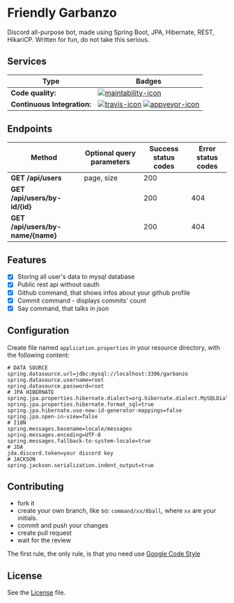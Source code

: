 # Friendly Garbanzo
Discord all-purpose bot, made using Spring Boot, JPA, Hibernate, REST, HikariCP. Written for fun, do not take this serious.

## Services
| Type                        | Badges                                                               |
| --------------------------- | -------------------------------------------------------------------- |
| **Code quality:**           | [![maintability-icon]][maintability]                                 |
| **Continuous Integration:** | [![travis-icon]][travis] [![appveyor-icon]][appveyor]                |

## Endpoints

| Method                                             | Optional query parameters      | Success status codes   | Error status codes |
| -------------------------------------------------- | --------------------------     | ---------------------  | ------------------ |                   
| **GET  /api/users**                                | page, size                     | 200                    |                    |
| **GET  /api/users/by-id/{id}**                     |                                | 200                    | 404                |
| **GET  /api/users/by-name/{name}**                 |                                | 200                    | 404                |

## Features
- [x] Storing all user's data to mysql database
- [x] Public rest api without oauth
- [x] Github command, that shows infos about your github profile
- [x] Commit command - displays commits' count
- [x] Say command, that talks in json

## Configuration
Create file named `application.properties` in your resource directory, with the following content:
```properties
# DATA SOURCE
spring.datasource.url=jdbc:mysql://localhost:3306/garbanzo
spring.datasource.username=root
spring.datasource.password=root
# JPA HIBERNATE
spring.jpa.properties.hibernate.dialect=org.hibernate.dialect.MySQLDialect
spring.jpa.properties.hibernate.format_sql=true
spring.jpa.hibernate.use-new-id-generator-mappings=false
spring.jpa.open-in-view=false
# I18N
spring.messages.basename=locale/messages
spring.messages.encoding=UTF-8
spring.messages.fallback-to-system-locale=true
# JDA
jda.discord.token=your discord key
# JACKSON
spring.jackson.serialization.indent_output=true
```

## Contributing
- fork it
- create your own branch, like so: `command/xx/8ball`, where `xx` are your initials.
- commit and push your changes
- create pull request
- wait for the review

The first rule, the only rule, is that you need use [Google Code Style][google-code-style]

## License
See the [License][license] file.

[maintability-icon]: https://api.codeclimate.com/v1/badges/c3999fe48e9f82826c72/maintainability
[maintability]: https://codeclimate.com/github/bmstefanski/friendly-garbanzo/maintainability
[appveyor-icon]: https://ci.appveyor.com/api/projects/status/qekeotnyecdnpr2c/branch/master?svg=true
[appveyor]: https://ci.appveyor.com/project/bmstefanski/friendly-garbanzo/branch/master
[travis-icon]: https://travis-ci.org/bmstefanski/spring-discord-bot.svg?branch=master
[travis]: https://travis-ci.org/bmstefanski/spring-discord-bot
[license]: https://github.com/bmstefanski/spring-discord-bot/blob/master/LICENSE
[google-code-style]: https://github.com/google/styleguide/blob/gh-pages/intellij-java-google-style.xml
